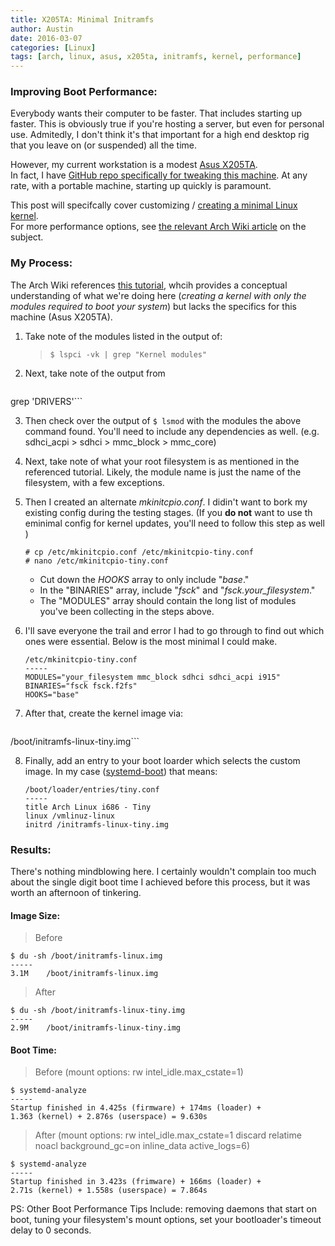 ```yaml
---
title: X205TA: Minimal Initramfs
author: Austin
date: 2016-03-07
categories: [Linux]
tags: [arch, linux, asus, x205ta, initramfs, kernel, performance]
---
```


### Improving Boot Performance:

Everybody wants their computer to be faster.  That includes 
starting up faster.  This is obviously true if you're 
hosting a server, but even for personal use.  Admitedly, I 
don't think it's that important for a high end desktop rig 
that you leave on (or suspended) all the time. 

However, my current workstation is a modest [Asus 
X205TA](https://www.asus.com/us/Notebooks/ASUS_EeeBook_X205TA/).  
In fact, I have [GitHub repo specifically for tweaking this 
machine](https://github.com/savagezen/x205ta).  At any rate, 
with a portable machine, starting up quickly is paramount.

This post will specifcally cover customizing / [creating a 
minimal Linux 
kernel](https://wiki.archlinux.org/index.php/Minimal_initramfs).  
For more performance options, see [the relevant Arch Wiki 
article](https://wiki.archlinux.org/index.php/improve_boot_performance) 
on the subject.

### My Process:

The Arch Wiki references [this 
tutorial](http://blog.falconindy.com/articles/optmizing-bootup-with-mkinitcpio.html), 
whcih provides a conceptual understanding of what we're 
doing here (*creating a kernel with only the modules 
required to boot your system*) but lacks the specifics for 
this machine (Asus X205TA).

1. Take note of the modules listed in the output of:

    > ```$ lspci -vk | grep "Kernel modules"```

2. Next, take note of the output from

    > ```$ udevadm info --attribute-walk -n /dev/mmcblk0 | 
grep 'DRIVERS'```
    
3. Then check over the output of ```$ lsmod``` with the 
modules the above command found.  You'll need to include 
any dependencies as well. (e.g. sdhci_acpi > sdhci > 
mmc_block > mmc_core)
    
4. Next, take note of what your root filesystem is as 
mentioned in the referenced tutorial.  Likely, the module name is 
just the name of the filesystem, with a few exceptions.

5. Then I created an alternate *mkinitcpio.conf*.  I 
didin't want to bork my existing config during the testing 
stages.  (If you **do not** want to use th eminimal config 
for kernel updates, you'll need to follow this step as well 
)

    > 
    ```
    # cp /etc/mkinitcpio.conf /etc/mkinitcpio-tiny.conf 
    # nano /etc/mkinitcpio-tiny.conf
    ```  

    > 
    * Cut down the *HOOKS* array to only include 
"*base*."  
    * In the "BINARIES" array, include "*fsck*" and 
"*fsck.your_filesystem*."
    * The "MODULES" array should contain the long list of 
modules you've been collecting in the steps above.
    
6. I'll save everyone the trail and error I had to go 
through to find out which ones were essential.  Below is 
the most minimal I could make.

    >
    ```
    /etc/mkinitcpio-tiny.conf
    -----
    MODULES="your_filesystem mmc_block sdhci sdhci_acpi i915"        
    BINARIES="fsck fsck.f2fs"   
    HOOKS="base"
    ```

7. After that, create the kernel image via:
    > ```# mkinitcpio -c /etc/mkinitcpio-tiny.conf -g 
/boot/initramfs-linux-tiny.img```
    
8. Finally, add an entry to your boot loarder which selects 
the custom image.  In my case 
([systemd-boot](https://wiki.archlinux.org/index.php/Systemd-boot)) 
that means:

    >
    ```
    /boot/loader/entries/tiny.conf
    -----
    title Arch Linux i686 - Tiny
    linux /vmlinuz-linux
    initrd /initramfs-linux-tiny.img
    ```

### Results:

There's nothing mindblowing here.  I certainly wouldn't 
complain too much about the single digit boot time I 
achieved before this process, but it was worth an afternoon 
of tinkering.

#### Image Size:

> Before

```
$ du -sh /boot/initramfs-linux.img
-----
3.1M    /boot/initramfs-linux.img
```

> After

```
$ du -sh /boot/initramfs-linux-tiny.img
-----
2.9M    /boot/initramfs-linux-tiny.img
```

#### Boot Time:

> Before (mount options: rw intel_idle.max_cstate=1)

```
$ systemd-analyze
-----
Startup finished in 4.425s (firmware) + 174ms (loader) + 
1.363 (kernel) + 2.876s (userspace) = 9.630s
```

> After (mount options: rw intel_idle.max_cstate=1 discard 
relatime noacl background_gc=on inline_data active_logs=6)

```
$ systemd-analyze
-----
Startup finished in 3.423s (frimware) + 166ms (loader) + 
2.71s (kernel) + 1.558s (userspace) = 7.864s
```

PS:  Other Boot Performance Tips Include:  removing daemons 
that start on boot, tuning your filesystem's mount options, 
set your bootloader's timeout delay to 0 seconds.
